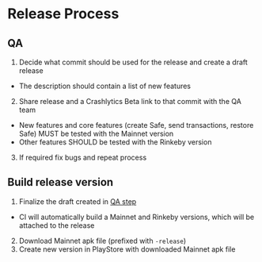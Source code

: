 # Release Process

## QA

1. Decide what commit should be used for the release and create a draft release
  - The description should contain a list of new features
2. Share release and a Crashlytics Beta link to that commit with the QA team
  - New features and core features (create Safe, send transactions, restore Safe) MUST be tested with the Mainnet version
  - Other features SHOULD be tested with the Rinkeby version
3. If required fix bugs and repeat process

## Build release version
1. Finalize the draft created in [QA step](#qa)
  - CI will automatically build a Mainnet and Rinkeby versions, which will be attached to the release
2. Download Mainnet apk file (prefixed with `-release`)
3. Create new version in PlayStore with downloaded Mainnet apk file